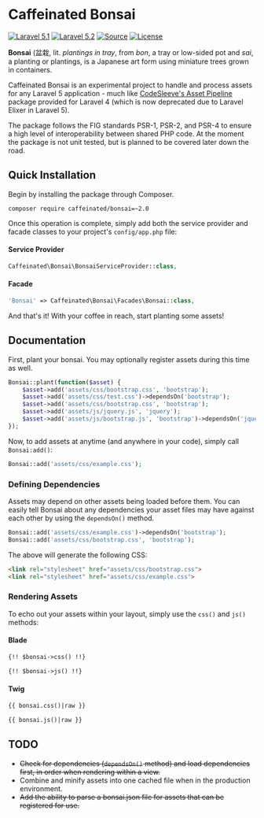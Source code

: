 Caffeinated Bonsai
====================
[![Laravel 5.1](https://img.shields.io/badge/Laravel-5.1-orange.svg?style=flat-square)](http://laravel.com)
[![Laravel 5.2](https://img.shields.io/badge/Laravel-5.2-orange.svg?style=flat-square)](http://laravel.com)
[![Source](http://img.shields.io/badge/source-caffeinated/bonsai-blue.svg?style=flat-square)](https://github.com/caffeinated/bonsai)
[![License](http://img.shields.io/badge/license-MIT-brightgreen.svg?style=flat-square)](https://tldrlegal.com/license/mit-license)

**Bonsai** (盆栽, lit. *plantings in tray*, from *bon*, a tray or low-sided pot and *sai*, a planting or plantings, is a Japanese art form using miniature trees grown in containers.

Caffeinated Bonsai is an experimental project to handle and process assets for any Laravel 5 application - much like [CodeSleeve's Asset Pipeline](https://github.com/CodeSleeve/asset-pipeline) package provided for Laravel 4 (which is now deprecated due to Laravel Elixer in Laravel 5).

The package follows the FIG standards PSR-1, PSR-2, and PSR-4 to ensure a high level of interoperability between shared PHP code. At the moment the package is not unit tested, but is planned to be covered later down the road.

Quick Installation
------------------
Begin by installing the package through Composer.

```
composer require caffeinated/bonsai=~2.0
```

Once this operation is complete, simply add both the service provider and facade classes to your project's `config/app.php` file:

#### Service Provider
```php
Caffeinated\Bonsai\BonsaiServiceProvider::class,
```

#### Facade
```php
'Bonsai' => Caffeinated\Bonsai\Facades\Bonsai::class,
```

And that's it! With your coffee in reach, start planting some assets!

Documentation
-------------
First, plant your bonsai. You may optionally register assets during this time as well.

```php
Bonsai::plant(function($asset) {
	$asset->add('assets/css/bootstrap.css', 'bootstrap');
	$asset->add('assets/css/test.css')->dependsOn('bootstrap');
	$asset->add('assets/css/bootstrap.css', 'bootstrap');                // Duplicate assets will be caught and ignored.
	$asset->add('assets/js/jquery.js', 'jquery');
	$asset->add('assets/js/bootstrap.js', 'bootstrap')->dependsOn('jquery');
});
```

Now, to add assets at anytime (and anywhere in your code), simply call `Bonsai:add()`:

```php
Bonsai::add('assets/css/example.css');
```

### Defining Dependencies
Assets may depend on other assets being loaded before them. You can easily tell Bonsai about any dependencies your asset files may have against each other by using the `dependsOn()` method.

```php
Bonsai::add('assets/css/example.css')->dependsOn('bootstrap');
Bonsai::add('assets/css/bootstrap.css', 'bootstrap');
```

The above will generate the following CSS:

```html
<link rel="stylesheet" href="assets/css/bootstrap.css">
<link rel="stylesheet" href="assets/css/example.css">
```

### Rendering Assets
To echo out your assets within your layout, simply use the `css()` and `js()` methods:

#### Blade

```html
{!! $bonsai->css() !!}

{!! $bonsai->js() !!}
```

#### Twig

```html
{{ bonsai.css()|raw }}

{{ bonsai.js()|raw }}
```

TODO
----
- ~~Check for dependencies (`dependsOn()` method) and load dependencies first, in order when rendering within a view.~~
- Combine and minify assets into one cached file when in the production environment.
- ~~Add the ability to parse a bonsai.json file for assets that can be registered for use.~~
